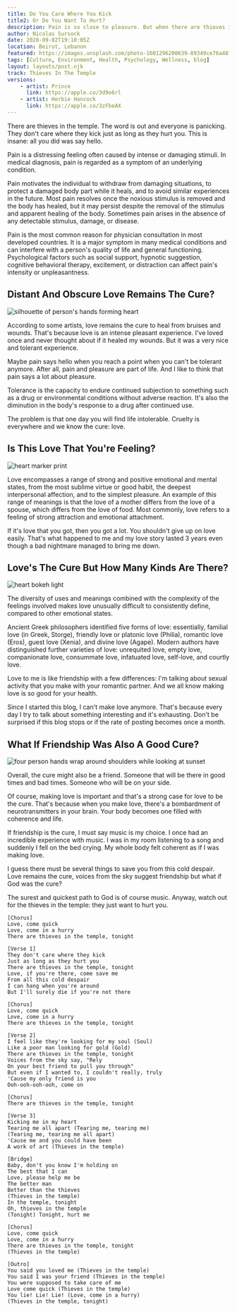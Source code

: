 ```yaml
---
title: Do You Care Where You Kick
title2: Or Do You Want To Hurt?
description: Pain is so close to pleasure. But when there are thieves in the temple, I wonder what kind of pleasure they have trying to hurt you?
author: Nicolas Sursock
date: 2020-09-02T19:10:05Z
location: Beirut, Lebanon
featured: https://images.unsplash.com/photo-1601296200639-89349ce76a48?ixlib=rb-1.2.1&ixid=MnwxMjA3fDB8MHxwaG90by1wYWdlfHx8fGVufDB8fHx8&auto=format&fit=crop
tags: [Culture, Environment, Health, Psychology, Wellness, blog]
layout: layouts/post.njk
track: Thieves In The Temple
versions:
    - artist: Prince
      link: https://apple.co/3d9o6rl
    - artist: Herbie Hancock
      link: https://apple.co/3zFbeAX
---
```


There are thieves in the temple. The word is out and everyone is panicking. They don't care where they kick just as long as they hurt you. This is insane: all you did was say hello.

Pain is a distressing feeling often caused by intense or damaging stimuli. In medical diagnosis, pain is regarded as a symptom of an underlying condition.

Pain motivates the individual to withdraw from damaging situations, to protect a damaged body part while it heals, and to avoid similar experiences in the future. Most pain resolves once the noxious stimulus is removed and the body has healed, but it may persist despite the removal of the stimulus and apparent healing of the body. Sometimes pain arises in the absence of any detectable stimulus, damage, or disease.

Pain is the most common reason for physician consultation in most developed countries. It is a major symptom in many medical conditions and can interfere with a person's quality of life and general functioning. Psychological factors such as social support, hypnotic suggestion, cognitive behavioral therapy, excitement, or distraction can affect pain's intensity or unpleasantness.

## Distant And Obscure Love Remains The Cure?

<aside class="md:-mr-56 md:float-right w-full md:w-2/3 md:px-8">
  <img x-intersect.once.ratio-0="$el.src = $el.dataset.src" class="rounded-lg" alt="silhouette of person's hands forming heart" data-src="https://images.unsplash.com/reserve/Af0sF2OS5S5gatqrKzVP_Silhoutte.jpg?ixlib=rb-1.2.1&ixid=MnwxMjA3fDB8MHxwaG90by1wYWdlfHx8fGVufDB8fHx8&auto=format&fit=crop&q=80&w=800&h=600">
</aside>

According to some artists, love remains the cure to heal from bruises and wounds. That's because love is an intense pleasant experience. I've loved once and never thought about if it healed my wounds. But it was a very nice and tolerant experience.

Maybe pain says hello when you reach a point when you can't be tolerant anymore. After all, pain and pleasure are part of life. And I like to think that pain says a lot about pleasure.

Tolerance is the capacity to endure continued subjection to something such as a drug or environmental conditions without adverse reaction. It's also the diminution in the body's response to a drug after continued use.

The problem is that one day you will find life intolerable. Cruelty is everywhere and we know the cure: love.

## Is This Love That You're Feeling?

<aside class="md:-ml-56 md:float-left w-full md:w-2/3 md:px-8">
  <img x-intersect.once.ratio-0="$el.src = $el.dataset.src" class="rounded-lg" alt="heart marker print" data-src="https://images.unsplash.com/photo-1515890435782-59a5bb6ec191?ixlib=rb-1.2.1&ixid=MnwxMjA3fDB8MHxwaG90by1wYWdlfHx8fGVufDB8fHx8&auto=format&fit=crop&q=80&w=800&h=600">
</aside>

Love encompasses a range of strong and positive emotional and mental states, from the most sublime virtue or good habit, the deepest interpersonal affection, and to the simplest pleasure. An example of this range of meanings is that the love of a mother differs from the love of a spouse, which differs from the love of food. Most commonly, love refers to a feeling of strong attraction and emotional attachment.

If it's love that you got, then you got a lot. You shouldn't give up on love easily. That's what happened to me and my love story lasted 3 years even though a bad nightmare managed to bring me down.

## Love's The Cure But How Many Kinds Are There?

<aside class="md:-mr-56 md:float-right w-full md:w-2/3 md:px-8">
  <img x-intersect.once.ratio-0="$el.src = $el.dataset.src" class="rounded-lg" alt="heart bokeh light" data-src="https://images.unsplash.com/photo-1518199266791-5375a83190b7?ixlib=rb-1.2.1&ixid=MnwxMjA3fDB8MHxwaG90by1wYWdlfHx8fGVufDB8fHx8&auto=format&fit=crop&q=80&w=800&h=600">
</aside>

The diversity of uses and meanings combined with the complexity of the feelings involved makes love unusually difficult to consistently define, compared to other emotional states.

Ancient Greek philosophers identified five forms of love: essentially, familial love (in Greek, Storge), friendly love or platonic love (Philia), romantic love (Eros), guest love (Xenia), and divine love (Agape). Modern authors have distinguished further varieties of love: unrequited love, empty love, companionate love, consummate love, infatuated love, self-love, and courtly love.

Love to me is like friendship with a few differences: I'm talking about sexual activity that you make with your romantic partner. And we all know making love is so good for your health.

Since I started this blog, I can't make love anymore. That's because every day I try to talk about something interesting and it's exhausting. Don't be surprised if this blog stops or if the rate of posting becomes once a month.

## What If Friendship Was Also A Good Cure?

<aside class="md:-ml-56 md:float-left w-full md:w-2/3 md:px-8">
  <img x-intersect.once.ratio-0="$el.src = $el.dataset.src" class="rounded-lg" alt="four person hands wrap around shoulders while looking at sunset" data-src="https://images.unsplash.com/photo-1511632765486-a01980e01a18?ixlib=rb-1.2.1&ixid=MnwxMjA3fDB8MHxwaG90by1wYWdlfHx8fGVufDB8fHx8&auto=format&fit=crop&q=80&w=800&h=600">
</aside>

Overall, the cure might also be a friend. Someone that will be there in good times and bad times. Someone who will be on your side.

Of course, making love is important and that's a strong case for love to be the cure. That's because when you make love, there's a bombardment of neurotransmitters in your brain. Your body becomes one filled with coherence and life.

If friendship is the cure, I must say music is my choice. I once had an incredible experience with music. I was in my room listening to a song and suddenly I fell on the bed crying. My whole body felt coherent as if I was making love.

I guess there must be several things to save you from this cold despair. Love remains the cure, voices from the sky suggest friendship but what if God was the cure?

The surest and quickest path to God is of course music. Anyway, watch out for the thieves in the temple: they just want to hurt you.

```
[Chorus]
Love, come quick
Love, come in a hurry
There are thieves in the temple, tonight

[Verse 1]
They don't care where they kick
Just as long as they hurt you
There are thieves in the temple, tonight
Love, if you're there, come save me
From all this cold despair
I can hang when you're around
But I'll surely die if you're not there

[Chorus]
Love, come quick
Love, come in a hurry
There are thieves in the temple, tonight

[Verse 2]
I feel like they're looking for my soul (Soul)
Like a poor man looking for gold (Gold)
There are thieves in the temple, tonight
Voices from the sky say, "Rely
On your best friend to pull you through"
But even if I wanted to, I couldn't really, truly
'Cause my only friend is you
Ooh-ooh-ooh-ooh, come on

[Chorus]
There are thieves in the temple, tonight

[Verse 3]
Kicking me in my heart
Tearing me all apart (Tearing me, tearing me)
(Tearing me, tearing me all apart)
'Cause me and you could have been
A work of art (Thieves in the temple)

[Bridge]
Baby, don't you know I'm holding on
The best that I can
Love, please help me be
The better man
Better than the thieves
(Thieves in the temple)
In the temple, tonight
Oh, thieves in the temple
(Tonight) Tonight, hurt me

[Chorus]
Love, come quick
Love, come in a hurry
There are thieves in the temple, tonight
(Thieves in the temple)

[Outro]
You said you loved me (Thieves in the temple)
You said I was your friend (Thieves in the temple)
You were supposed to take care of me
Love come quick (Thieves in the temple)
You lie! Lie! Lie! (Love, come in a hurry)
(Thieves in the temple, tonight)
```
